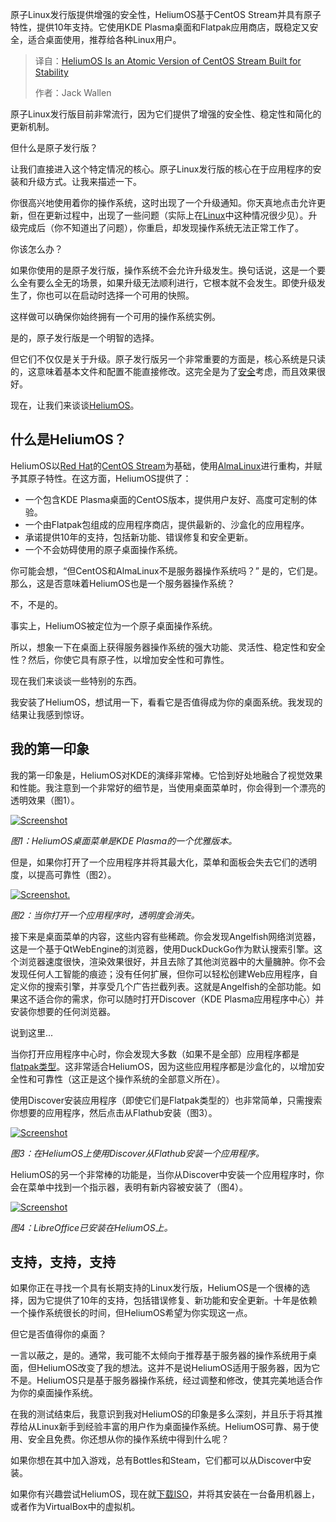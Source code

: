 
<!--
title: HeliumOS：CentOS Stream的原子稳定版
cover: https://cdn.thenewstack.io/media/2025/08/634f4e22-heliumoshero-1.jpg
summary: 原子Linux发行版提供增强的安全性，HeliumOS基于CentOS Stream并具有原子特性，提供10年支持。它使用KDE Plasma桌面和Flatpak应用商店，既稳定又安全，适合桌面使用，推荐给各种Linux用户。
-->

原子Linux发行版提供增强的安全性，HeliumOS基于CentOS Stream并具有原子特性，提供10年支持。它使用KDE Plasma桌面和Flatpak应用商店，既稳定又安全，适合桌面使用，推荐给各种Linux用户。

> 译自：[HeliumOS Is an Atomic Version of CentOS Stream Built for Stability](https://thenewstack.io/heliumos-is-an-atomic-version-of-centos-stream-built-for-stability/)
> 
> 作者：Jack Wallen

原子Linux发行版目前非常流行，因为它们提供了增强的安全性、稳定性和简化的更新机制。

但什么是原子发行版？

让我们直接进入这个特定情况的核心。原子Linux发行版的核心在于应用程序的安装和升级方式。让我来描述一下。

你很高兴地使用着你的操作系统，这时出现了一个升级通知。你天真地点击允许更新，但在更新过程中，出现了一些问题（实际上在[Linux](https://thenewstack.io/learning-linux-start-here/)中这种情况很少见）。升级完成后（你不知道出了问题），你重启，却发现操作系统无法正常工作了。

你该怎么办？

如果你使用的是原子发行版，操作系统不会允许升级发生。换句话说，这是一个要么全有要么全无的场景，如果升级无法顺利进行，它根本就不会发生。即使升级发生了，你也可以在启动时选择一个可用的快照。

这样做可以确保你始终拥有一个可用的操作系统实例。

是的，原子发行版是一个明智的选择。

但它们不仅仅是关于升级。原子发行版另一个非常重要的方面是，核心系统是只读的，这意味着基本文件和配置不能直接修改。这完全是为了[安全](https://thenewstack.io/linux-security-scan-your-servers-for-rootkits-with-ease/)考虑，而且效果很好。

现在，让我们来谈谈[HeliumOS](https://www.heliumos.org)。

## 什么是HeliumOS？

HeliumOS以[Red Hat](https://www.openshift.com/try?utm_content=inline+mention)的[CentOS Stream](https://thenewstack.io/back-to-the-future-a-look-at-centos-streams/)为基础，使用[AlmaLinux](https://thenewstack.io/almalinux-10-beta-supports-older-x86-chipsets/)进行重构，并赋予其原子特性。在这方面，HeliumOS提供了：

*   一个包含KDE Plasma桌面的CentOS版本，提供用户友好、高度可定制的体验。
*   一个由Flatpak包组成的应用程序商店，提供最新的、沙盒化的应用程序。
*   承诺提供10年的支持，包括新功能、错误修复和安全更新。
*   一个不会妨碍使用的原子桌面操作系统。

你可能会想，“但CentOS和AlmaLinux不是服务器操作系统吗？” 是的，它们是。那么，这是否意味着HeliumOS也是一个服务器操作系统？

不，不是的。

事实上，HeliumOS被定位为一个原子桌面操作系统。

所以，想象一下在桌面上获得服务器操作系统的强大功能、灵活性、稳定性和安全性？然后，你使它具有原子性，以增加安全性和可靠性。

现在我们来谈谈一些特别的东西。

我安装了HeliumOS，想试用一下，看看它是否值得成为你的桌面系统。我发现的结果让我感到惊讶。

## 我的第一印象

我的第一印象是，HeliumOS对KDE的演绎非常棒。它恰到好处地融合了视觉效果和性能。我注意到一个非常好的细节是，当使用桌面菜单时，你会得到一个漂亮的透明效果（图1）。

[![Screenshot](https://cdn.thenewstack.io/media/2025/08/5dcd554a-heliumostrans.jpg)](https://cdn.thenewstack.io/media/2025/08/5dcd554a-heliumostrans.jpg) 

*图1：HeliumOS桌面菜单是KDE Plasma的一个优雅版本。*

但是，如果你打开了一个应用程序并将其最大化，菜单和面板会失去它们的透明度，以提高可靠性（图2）。

[![Screenshot.](https://cdn.thenewstack.io/media/2025/08/b1ff25a4-heliumosnotrans.jpg)](https://cdn.thenewstack.io/media/2025/08/b1ff25a4-heliumosnotrans.jpg) 

*图2：当你打开一个应用程序时，透明度会消失。*

接下来是桌面菜单的内容，这些内容有些稀疏。你会发现Angelfish网络浏览器，这是一个基于QtWebEngine的浏览器，使用DuckDuckGo作为默认搜索引擎。这个浏览器速度很快，渲染效果很好，并且去除了其他浏览器中的大量臃肿。你不会发现任何人工智能的痕迹；没有任何扩展，但你可以轻松创建Web应用程序，自定义你的搜索引擎，并享受几个广告拦截列表。这就是Angelfish的全部功能。如果这不适合你的需求，你可以随时打开Discover（KDE Plasma应用程序中心）并安装你想要的任何浏览器。

说到这里...

当你打开应用程序中心时，你会发现大多数（如果不是全部）应用程序都是[flatpak类型](https://thenewstack.io/linux-an-intro-to-the-flatpak-universal-package-manager/)。这非常适合HeliumOS，因为这些应用程序都是沙盒化的，以增加安全性和可靠性（这正是这个操作系统的全部意义所在）。

使用Discover安装应用程序（即使它们是Flatpak类型的）也非常简单，只需搜索你想要的应用程序，然后点击从Flathub安装（图3）。

[![Screenshot](https://cdn.thenewstack.io/media/2025/08/a32bf837-heliumdiscover.jpg)](https://cdn.thenewstack.io/media/2025/08/a32bf837-heliumdiscover.jpg) 

*图3：在HeliumOS上使用Discover从Flathub安装一个应用程序。*

HeliumOS的另一个非常棒的功能是，当你从Discover中安装一个应用程序时，你会在菜单中找到一个指示器，表明有新内容被安装了（图4）。

[![Screenshot](https://cdn.thenewstack.io/media/2025/08/65f456ac-heliumosnew.jpg)](https://cdn.thenewstack.io/media/2025/08/65f456ac-heliumosnew.jpg) 

*图4：LibreOffice已安装在HeliumOS上。*

## 支持，支持，支持

如果你正在寻找一个具有长期支持的Linux发行版，HeliumOS是一个很棒的选择，因为它提供了10年的支持，包括错误修复、新功能和安全更新。十年是依赖一个操作系统很长的时间，但HeliumOS希望为你实现这一点。

但它是否值得你的桌面？

一言以蔽之，是的。通常，我可能不太倾向于推荐基于服务器的操作系统用于桌面，但HeliumOS改变了我的想法。这并不是说HeliumOS适用于服务器，因为它不是。HeliumOS只是基于服务器操作系统，经过调整和修改，使其完美地适合作为你的桌面操作系统。

在我的测试结束后，我意识到我对HeliumOS的印象是多么深刻，并且乐于将其推荐给从Linux新手到经验丰富的用户作为桌面操作系统。HeliumOS可靠、易于使用、安全且免费。你还想从你的操作系统中得到什么呢？

如果你想在其中加入游戏，总有Bottles和Steam，它们都可以从Discover中安装。

如果你有兴趣尝试HeliumOS，现在就[下载ISO](https://www.heliumos.org/download)，并将其安装在一台备用机器上，或者作为VirtualBox中的虚拟机。